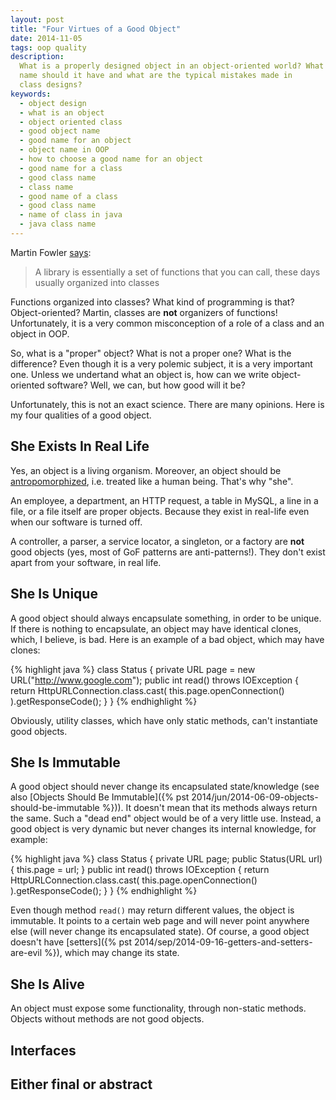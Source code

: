 ```yaml
---
layout: post
title: "Four Virtues of a Good Object"
date: 2014-11-05
tags: oop quality
description:
  What is a properly designed object in an object-oriented world? What
  name should it have and what are the typical mistakes made in
  class designs?
keywords:
  - object design
  - what is an object
  - object oriented class
  - good object name
  - good name for an object
  - object name in OOP
  - how to choose a good name for an object
  - good name for a class
  - good class name
  - class name
  - good name of a class
  - good class name
  - name of class in java
  - java class name
---
```


Martin Fowler [says](http://martinfowler.com/bliki/InversionOfControl.html):

> A library is essentially a set of functions that you can call,
these days usually organized into classes

Functions organized into classes? What kind of programming is that?
Object-oriented? Martin, classes are **not** organizers of functions!
Unfortunately, it is a very common misconception of a role of a class and an object
in OOP.

So, what is a "proper" object? What is not a proper one?
What is the difference? Even though it is a very polemic subject, it is
a very important one. Unless we undertand what an object is, how can
we write object-oriented software? Well, we can, but how good will it be?

Unfortunately, this is not an exact science. There are many opinions.
Here is my four qualities of a good object.

<!--more-->

## She Exists In Real Life

Yes, an object is a living organism. Moreover, an object
should be [antropomorphized](https://en.wikipedia.org/wiki/Anthropomorphism), i.e.
treated like a human being. That's why "she".

An employee, a department, an HTTP request, a table in MySQL,
a line in a file, or a file itself are proper objects. Because they exist in
real-life even when our software is turned off.

A controller, a parser, a service locator,
a singleton, or a factory are **not** good objects
(yes, most of GoF patterns are anti-patterns!).
They don't exist apart from your software, in real life.

## She Is Unique

A good object should always encapsulate something, in order
to be unique. If there is nothing to encapsulate, an object may
have identical clones, which, I believe, is bad. Here is an example
of a bad object, which may have clones:

{% highlight java %}
class Status {
  private URL page = new URL("http://www.google.com");
  public int read() throws IOException {
    return HttpURLConnection.class.cast(
      this.page.openConnection()
    ).getResponseCode();
  }
}
{% endhighlight %}

Obviously, utility classes, which have only static methods,
can't instantiate good objects.

## She Is Immutable

A good object should never change its encapsulated state/knowledge
(see also [Objects Should Be Immutable]({% pst 2014/jun/2014-06-09-objects-should-be-immutable %})).
It doesn't mean that its methods always return the same. Such a "dead end" object
would be of a very little use. Instead, a good object is very dynamic
but never changes its internal knowledge, for example:

{% highlight java %}
class Status {
  private URL page;
  public Status(URL url) {
    this.page = url;
  }
  public int read() throws IOException {
    return HttpURLConnection.class.cast(
      this.page.openConnection()
    ).getResponseCode();
  }
}
{% endhighlight %}

Even though method `read()` may return different values, the
object is immutable. It points to a certain web page and will
never point anywhere else (will never change its encapsulated state).
Of course, a good object doesn't have
[setters]({% pst 2014/sep/2014-09-16-getters-and-setters-are-evil %}), which
may change its state.

## She Is Alive

An object must expose some functionality, through non-static methods.
Objects without methods are not good objects.

## Interfaces

## Either final or abstract
